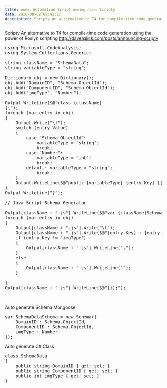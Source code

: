 ```yaml
---
title: มาสร้าง Automation Script แบบง่ายๆ กันด้วย Scripty
date: 2016-08-02T02:41:17
description: Scripty An alternative to T4 for compile-time code generation using the power of Roslyn scripting http#//daveaglick.com/posts/announcing-scriptyusing Microsoft.CodeAnalysis;using System.Collections.Ge
---
```


Scripty An alternative to T4 for compile-time code generation using the power of Roslyn scripting
 <a href="http://daveaglick.com/posts/announcing-scripty">http://daveaglick.com/posts/announcing-scripty</a>

<pre class="lang:default decode:true " >
using Microsoft.CodeAnalysis;
using System.Collections.Generic;

string className = "SchemaData";
string variableType = "string";

Dictionary<string, string> obj = new Dictionary<string, string>();
obj.Add("DomainID", "Schema.ObjectId");
obj.Add("ComponentID", "Schema.ObjectId");
obj.Add("imgType", "Number");

Output.WriteLine($@"class {className}
{{");
foreach (var entry in obj)
{
    Output.Write("\t");
    switch (entry.Value)
    {
        case "Schema.ObjectId":
            variableType = "string";
            break;
        case "Number":
            variableType = "int";
            break;
        default: variableType = "string";
            break;
    }
    Output.WriteLine($@"public {variableType} {entry.Key} {{ get; set; }}");
}
Output.WriteLine("}");

// Java Script Schema Generator

Output[className + ".js"].WriteLine($@"var {className}Schema = new Schema({{");
foreach (var entry in obj)
{
    Output[className + ".js"].Write("\t");
    Output[className + ".js"].Write($@"{entry.Key} : {entry.Value}");
    if (entry.Key != "imgType")
    {
        Output[className + ".js"].WriteLine(",");
    }
    else
    {
        Output[className + ".js"].WriteLine("");
    }

}
Output[className + ".js"].WriteLine($@"}});");


</pre> 


 
Auto generate Schema Mongoose
<pre class="lang:default decode:true " >var SchemaDataSchema = new Schema({
	DomainID : Schema.ObjectId,
	ComponentID : Schema.ObjectId,
	imgType : Number
});
</pre> 


Auto generate C# Class 
<pre class="lang:default decode:true " >class SchemaData
{
	public string DomainID { get; set; }
	public string ComponentID { get; set; }
	public int imgType { get; set; }
}
</pre> 

